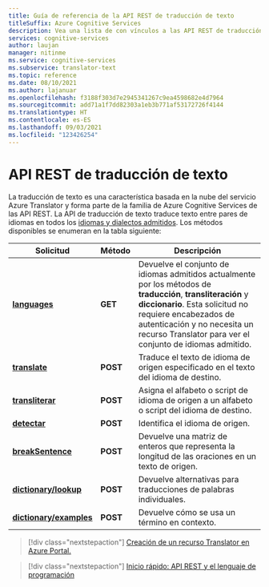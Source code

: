 ```yaml
---
title: Guía de referencia de la API REST de traducción de texto
titleSuffix: Azure Cognitive Services
description: Vea una lista de con vínculos a las API REST de traducción de texto.
services: cognitive-services
author: laujan
manager: nitinme
ms.service: cognitive-services
ms.subservice: translator-text
ms.topic: reference
ms.date: 08/10/2021
ms.author: lajanuar
ms.openlocfilehash: f3188f303d7e2945341267c9ea4598682e4d7964
ms.sourcegitcommit: add71a1f7dd82303a1eb3b771af53172726f4144
ms.translationtype: HT
ms.contentlocale: es-ES
ms.lasthandoff: 09/03/2021
ms.locfileid: "123426254"
---
```

# <a name="text-translation-rest-api"></a>API REST de traducción de texto

La traducción de texto es una característica basada en la nube del servicio Azure Translator y forma parte de la familia de Azure Cognitive Services de las API REST. La API de traducción de texto traduce texto entre pares de idiomas en todos los [idiomas y dialectos admitidos](../../language-support.md). Los métodos disponibles se enumeran en la tabla siguiente:

| Solicitud| Método| Descripción|
|---------|--------------|---------|
| [**languages**](v3-0-languages.md) | **GET** | Devuelve el conjunto de idiomas admitidos actualmente por los métodos de **traducción**, **transliteración** y **diccionario**. Esta solicitud no requiere encabezados de autenticación y no necesita un recurso Translator para ver el conjunto de idiomas admitido.|
|[**translate**](v3-0-translate.md) | **POST**| Traduce el texto de idioma de origen especificado en el texto del idioma de destino.|
|[**transliterar**](v3-0-transliterate.md) |  **POST** | Asigna el alfabeto o script de idioma de origen a un alfabeto o script del idioma de destino.
|[**detectar**](v3-0-detect.md) | **POST** | Identifica el idioma de origen. |
|[**breakSentence**](v3-0-break-sentence.md) | **POST** | Devuelve una matriz de enteros que representa la longitud de las oraciones en un texto de origen. |
| [**dictionary/lookup**](v3-0-dictionary-lookup.md) | **POST** | Devuelve alternativas para traducciones de palabras individuales. |
| [**dictionary/examples**](v3-0-dictionary-lookup.md) | **POST** | Devuelve cómo se usa un término en contexto. |

> [!div class="nextstepaction"]
> [Creación de un recurso Translator en Azure Portal.](../translator-how-to-signup.md)

> [!div class="nextstepaction"]
> [Inicio rápido: API REST y el lenguaje de programación](../quickstart-translator.md)
